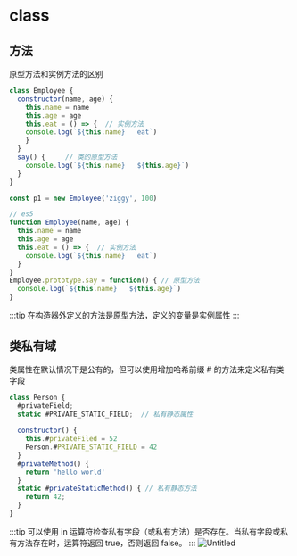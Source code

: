 # class

## 方法
原型方法和实例方法的区别

```js
class Employee {
  constructor(name, age) {
    this.name = name
    this.age = age
    this.eat = () => {  // 实例方法
    console.log(`${this.name}   eat`)
    }
  }
  say() {     // 类的原型方法
    console.log(`${this.name}   ${this.age}`)
  }
}

const p1 = new Employee('ziggy', 100)

// es5
function Employee(name, age) {
  this.name = name
  this.age = age
  this.eat = () => {  // 实例方法
    console.log(`${this.name}   eat`)
  }
}
Employee.prototype.say = function() { // 原型方法
  console.log(`${this.name}   ${this.age}`)
}
```
:::tip
在构造器外定义的方法是原型方法，定义的变量是实例属性
:::

## 类私有域

类属性在默认情况下是公有的，但可以使用增加哈希前缀 # 的方法来定义私有类字段
```js
class Person {
  #privateField;
  static #PRIVATE_STATIC_FIELD;  // 私有静态属性
  
  constructor() {
    this.#privateFiled = 52
    Person.#PRIVATE_STATIC_FIELD = 42
  }
  #privateMethod() {
    return 'hello world'
  }
  static #privateStaticMethod() { // 私有静态方法
    return 42;
  }
}
```
:::tip
可以使用 in 运算符检查私有字段（或私有方法）是否存在。当私有字段或私有方法存在时，运算符返回 true，否则返回 false。
:::
![Untitled](/img/class_private.png)